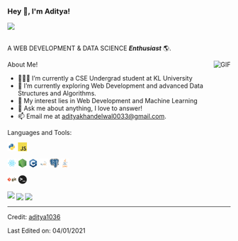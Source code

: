 <h3 title="lmao"> Hey 👋, I'm Aditya!</h3>

<a href="https://www.linkedin.com/in/aditya-khandelwal-6237821aa/">
  <img align="left" width="24px" src="https://cdn.jsdelivr.net/npm/simple-icons@v3/icons/linkedin.svg" />
</a>





<br />
<br />

A WEB DEVELOPMENT & DATA SCIENCE ***Enthusiast*** 🌎.
 

  <img align="right" alt="GIF" src="https://64.media.tumblr.com/0b59866d4f23e8ab39804c5a7968725a/f1bfad800d8ac6c6-2c/s1280x1920/46ea723ba1703102f52abc356bc55f8c33ed0e48.gifv" />

About Me!

- 👨🏽‍💻 I’m currently a CSE Undergrad student at KL University
- 🌱 I’m currently exploring Web Development and advanced Data Structures and Algorithms. 
- 🤔 My interest lies in Web Development and Machine Learning
- 💬 Ask me about anything, I love to answer!
- 📫 Email me at [adityakhandelwal0033@gmail.com](mailto:adityakhandelwal0033@gmail.com).



Languages and Tools:  


<code><img height="20" src="https://raw.githubusercontent.com/github/explore/80688e429a7d4ef2fca1e82350fe8e3517d3494d/topics/python/python.png"></code>
<code><img height="20" src="https://raw.githubusercontent.com/github/explore/80688e429a7d4ef2fca1e82350fe8e3517d3494d/topics/javascript/javascript.png"></code>

<code><img height="20" src="https://raw.githubusercontent.com/github/explore/80688e429a7d4ef2fca1e82350fe8e3517d3494d/topics/react/react.png"></code>
<code><img height="20" src="https://raw.githubusercontent.com/github/explore/80688e429a7d4ef2fca1e82350fe8e3517d3494d/topics/nodejs/nodejs.png"></code>
<code><img height="20" src="https://raw.githubusercontent.com/github/explore/80688e429a7d4ef2fca1e82350fe8e3517d3494d/topics/cpp/cpp.png"></code>
<code><img height="20" src="https://raw.githubusercontent.com/github/explore/80688e429a7d4ef2fca1e82350fe8e3517d3494d/topics/mysql/mysql.png"></code>
<code><img height="20" src="https://raw.githubusercontent.com/github/explore/80688e429a7d4ef2fca1e82350fe8e3517d3494d/topics/postgresql/postgresql.png"></code>
<code><img height="20" src="https://raw.githubusercontent.com/github/explore/80688e429a7d4ef2fca1e82350fe8e3517d3494d/topics/java/java.png"></code>

<code><img height="20" src="https://raw.githubusercontent.com/github/explore/80688e429a7d4ef2fca1e82350fe8e3517d3494d/topics/git/git.png"></code>
<code><img height="20" src="https://raw.githubusercontent.com/github/explore/80688e429a7d4ef2fca1e82350fe8e3517d3494d/topics/terminal/terminal.png"></code>

<img src="https://github-readme-stats.vercel.app/api?username=aditya1036&show_icons=true&hide_border=true&count_private=true&theme=shades-of-purple&icon_color=fad000" >
<img align="center" src="https://github-readme-streak-stats.herokuapp.com/?user=aditya1036&count_private=true&theme=radical"  />
<img align="center" width=500 src="https://github-readme-stats.vercel.app/api/top-langs/?username=aditya1036&count_private=true&theme=radical" />

----
Credit: [aditya1036](https://github.com/aditya1036)

Last Edited on: 04/01/2021
